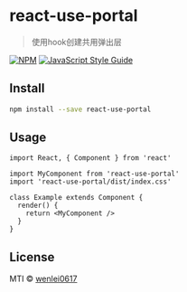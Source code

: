 # react-use-portal

> 使用hook创建共用弹出层

[![NPM](https://img.shields.io/npm/v/react-use-portal.svg)](https://www.npmjs.com/package/react-use-portal) [![JavaScript Style Guide](https://img.shields.io/badge/code_style-standard-brightgreen.svg)](https://standardjs.com)

## Install

```bash
npm install --save react-use-portal
```

## Usage

```tsx
import React, { Component } from 'react'

import MyComponent from 'react-use-portal'
import 'react-use-portal/dist/index.css'

class Example extends Component {
  render() {
    return <MyComponent />
  }
}
```

## License

MTI © [wenlei0617](https://github.com/wenlei0617)
